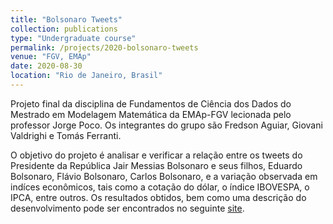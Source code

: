 ```yaml
---
title: "Bolsonaro Tweets"
collection: publications
type: "Undergraduate course"
permalink: /projects/2020-bolsonaro-tweets
venue: "FGV, EMAp"
date: 2020-08-30
location: "Rio de Janeiro, Brasil"
---
```


Projeto final da disciplina de Fundamentos de Ciência dos Dados do Mestrado em Modelagem Matemática da EMAp-FGV lecionada pelo professor Jorge Poco. Os integrantes do grupo são Fredson Aguiar, Giovani Valdrighi e Tomás Ferranti.

O objetivo do projeto é analisar e verificar a relação entre os tweets do Presidente da República Jair Messias Bolsonaro e seus filhos, Eduardo Bolsonaro, Flávio Bolsonaro, Carlos Bolsonaro, e a variação observada em indíces econômicos, tais como a cotação do dólar, o índice IBOVESPA, o IPCA, entre outros. Os resultados obtidos, bem como uma descrição do desenvolvimento pode ser encontrados no seguinte [site](https://sites.google.com/view/bolsonaro-tweets/).
